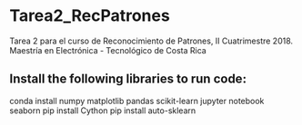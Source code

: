 # Tarea2_RecPatrones
Tarea 2 para el curso de Reconocimiento de Patrones, II Cuatrimestre 2018. Maestría en Electrónica - Tecnológico de Costa Rica

## Install the following libraries to run code:

conda install numpy matplotlib pandas scikit-learn jupyter notebook seaborn 
pip install Cython
pip install auto-sklearn

